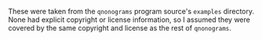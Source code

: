 These were taken from the `qnonograms` program source's `examples` directory.  None had explicit copyright or license information, so I assumed they were covered by the same copyright and license as the rest of `qnonograms`.
